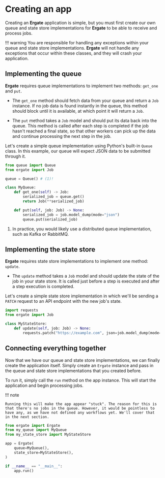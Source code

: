 # Creating an app

Creating an **Ergate** application is simple, but you must first create our own queue and state store implementations for **Ergate** to be able to receive and process jobs.


!!! warning
    You are responsible for handling any exceptions within your queue and state store implementations. **Ergate** will not handle any exceptions that occur within these classes, and they will crash your application.

## Implementing the queue

**Ergate** requires queue implementations to implement two methods: `get_one` and `put`.

- The `get_one` method should fetch data from your queue and return a `Job` instance. If no job data is found instantly in the queue, this method should block until it is available, at which point it will return a `Job`.

- The `put` method takes a `Job` model and should put its data back into the queue. This method is called after each step is completed if the job hasn't reached a final state, so that other workers can pick up the data and continue processing the next step in the job.

Let's create a simple queue implementation using Python's built-in `Queue` class. In this example, our queue will expect JSON data to be submitted through it.

```py title="my_queue.py"
from queue import Queue
from ergate import Job

queue = Queue() # (1)!

class MyQueue:
    def get_one(self) -> Job:
        serialized_job = queue.get()
        return Job(**serialized_job)

    def put(self, job: Job) -> None:
        serialized_job = job.model_dump(mode="json")
        queue.put(serialized_job)
```

1. In practice, you would likely use a distributed queue implementation, such as Kafka or RabbitMQ.


## Implementing the state store

**Ergate** requires state store implementations to implement one method: `update`.

- The `update` method takes a `Job` model and should update the state of the job in your state store. It is called just before a step is executed and after a step execution is completed.

Let's create a simple state store implementation in which we'll be sending a `PATCH` request to an API endpoint with the new job's state.

```py title="my_state_store.py"
import requests
from ergate import Job

class MyStateStore:
    def update(self, job: Job) -> None:
        requests.patch("https://example.com", json=job.model_dump(mode="json"))
```


## Connecting everything together

Now that we have our queue and state store implementations, we can finally create the application itself. Simply create an `Ergate` instance and pass in the queue and state store implementations that you created before.

To run it, simply call the `run` method on the app instance. This will start the application and begin processing jobs.

!!! note

    Running this will make the app appear "stuck". The reason for this is that there's no jobs in the queue. However, it would be pointless to have any, as we have not defined any workflows yet. We'll cover that in the next section.

```py title="app.py"
from ergate import Ergate
from my_queue import MyQueue
from my_state_store import MyStateStore

app = Ergate(
    queue=MyQueue(),
    state_store=MyStateStore(),
)

if __name__ == "__main__":
    app.run()
```
